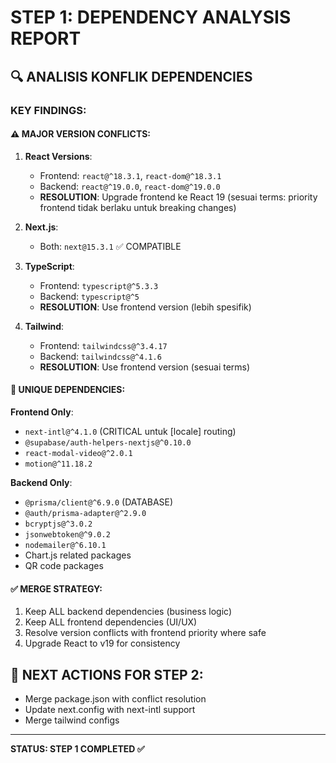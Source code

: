 # STEP 1: DEPENDENCY ANALYSIS REPORT

## 🔍 ANALISIS KONFLIK DEPENDENCIES

### KEY FINDINGS:

#### ⚠️ MAJOR VERSION CONFLICTS:
1. **React Versions**:
   - Frontend: `react@^18.3.1`, `react-dom@^18.3.1`
   - Backend: `react@^19.0.0`, `react-dom@^19.0.0`
   - **RESOLUTION**: Upgrade frontend ke React 19 (sesuai terms: priority frontend tidak berlaku untuk breaking changes)

2. **Next.js**: 
   - Both: `next@15.3.1` ✅ COMPATIBLE

3. **TypeScript**:
   - Frontend: `typescript@^5.3.3`
   - Backend: `typescript@^5`
   - **RESOLUTION**: Use frontend version (lebih spesifik)

4. **Tailwind**:
   - Frontend: `tailwindcss@^3.4.17`
   - Backend: `tailwindcss@^4.1.6`
   - **RESOLUTION**: Use frontend version (sesuai terms)

#### 🔧 UNIQUE DEPENDENCIES:

**Frontend Only**:
- `next-intl@^4.1.0` (CRITICAL untuk [locale] routing)
- `@supabase/auth-helpers-nextjs@^0.10.0`
- `react-modal-video@^2.0.1`
- `motion@^11.18.2`

**Backend Only**:
- `@prisma/client@^6.9.0` (DATABASE)
- `@auth/prisma-adapter@^2.9.0`
- `bcryptjs@^3.0.2`
- `jsonwebtoken@^9.0.2`
- `nodemailer@^6.10.1`
- Chart.js related packages
- QR code packages

#### ✅ MERGE STRATEGY:
1. Keep ALL backend dependencies (business logic)
2. Keep ALL frontend dependencies (UI/UX)
3. Resolve version conflicts with frontend priority where safe
4. Upgrade React to v19 for consistency

## 🎯 NEXT ACTIONS FOR STEP 2:
- Merge package.json with conflict resolution
- Update next.config with next-intl support
- Merge tailwind configs

---
**STATUS: STEP 1 COMPLETED ✅**
